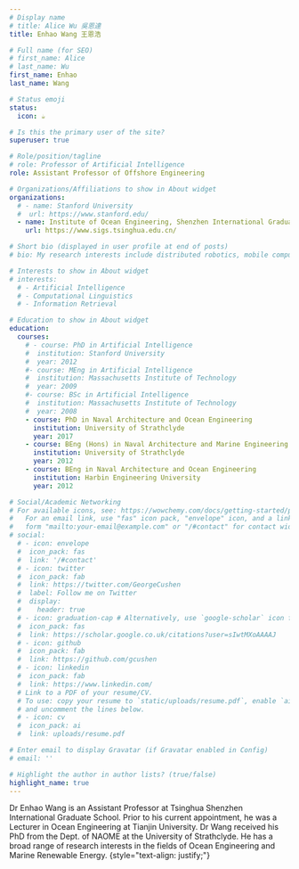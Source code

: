 ```yaml
---
# Display name
# title: Alice Wu 吳恩達
title: Enhao Wang 王恩浩

# Full name (for SEO)
# first_name: Alice
# last_name: Wu
first_name: Enhao
last_name: Wang

# Status emoji
status:
  icon: ☕️

# Is this the primary user of the site?
superuser: true

# Role/position/tagline
# role: Professor of Artificial Intelligence
role: Assistant Professor of Offshore Engineering

# Organizations/Affiliations to show in About widget
organizations:
  # - name: Stanford University
  #  url: https://www.stanford.edu/
  - name: Institute of Ocean Engineering, Shenzhen International Graduate School, Tsinghua University
    url: https://www.sigs.tsinghua.edu.cn/

# Short bio (displayed in user profile at end of posts)
# bio: My research interests include distributed robotics, mobile computing and programmable matter.

# Interests to show in About widget
# interests:
  # - Artificial Intelligence
  # - Computational Linguistics
  # - Information Retrieval

# Education to show in About widget
education:
  courses:
    # - course: PhD in Artificial Intelligence
    #  institution: Stanford University
    #  year: 2012
    #- course: MEng in Artificial Intelligence
    #  institution: Massachusetts Institute of Technology
    #  year: 2009
    #- course: BSc in Artificial Intelligence
    #  institution: Massachusetts Institute of Technology
    #  year: 2008
    - course: PhD in Naval Architecture and Ocean Engineering
      institution: University of Strathclyde
      year: 2017
    - course: BEng (Hons) in Naval Architecture and Marine Engineering (1st Class)
      institution: University of Strathclyde
      year: 2012
    - course: BEng in Naval Architecture and Ocean Engineering
      institution: Harbin Engineering University
      year: 2012

# Social/Academic Networking
# For available icons, see: https://wowchemy.com/docs/getting-started/page-builder/#icons
#   For an email link, use "fas" icon pack, "envelope" icon, and a link in the
#   form "mailto:your-email@example.com" or "/#contact" for contact widget.
# social:
  # - icon: envelope
  #  icon_pack: fas
  #  link: '/#contact'
  # - icon: twitter
  #  icon_pack: fab
  #  link: https://twitter.com/GeorgeCushen
  #  label: Follow me on Twitter
  #  display:
  #    header: true
  # - icon: graduation-cap # Alternatively, use `google-scholar` icon from `ai` icon pack
  #  icon_pack: fas
  #  link: https://scholar.google.co.uk/citations?user=sIwtMXoAAAAJ
  # - icon: github
  #  icon_pack: fab
  #  link: https://github.com/gcushen
  # - icon: linkedin
  #  icon_pack: fab
  #  link: https://www.linkedin.com/
  # Link to a PDF of your resume/CV.
  # To use: copy your resume to `static/uploads/resume.pdf`, enable `ai` icons in `params.yaml`,
  # and uncomment the lines below.
  # - icon: cv
  #  icon_pack: ai
  #  link: uploads/resume.pdf

# Enter email to display Gravatar (if Gravatar enabled in Config)
# email: ''

# Highlight the author in author lists? (true/false)
highlight_name: true
---
```


Dr Enhao Wang is an Assistant Professor at Tsinghua Shenzhen International Graduate School. Prior to his current appointment, he was a Lecturer in Ocean Engineering at Tianjin University. Dr Wang received his PhD from the Dept. of NAOME at the University of Strathclyde. He has a broad range of research interests in the fields of Ocean Engineering and Marine Renewable Energy.
{style="text-align: justify;"}
